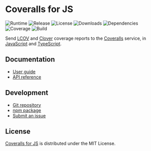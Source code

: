 # Coveralls for JS
![Runtime](https://img.shields.io/badge/node-%3E%3D10.13-brightgreen.svg) ![Release](https://img.shields.io/npm/v/@cedx/coveralls.svg) ![License](https://img.shields.io/npm/l/@cedx/coveralls.svg) ![Downloads](https://img.shields.io/npm/dt/@cedx/coveralls.svg) ![Dependencies](https://david-dm.org/cedx/coveralls.js.svg) ![Coverage](https://coveralls.io/repos/github/cedx/coveralls.js/badge.svg) ![Build](https://travis-ci.com/cedx/coveralls.js.svg)

Send [LCOV](http://ltp.sourceforge.net/coverage/lcov.php) and [Clover](https://www.atlassian.com/software/clover) coverage reports to the [Coveralls](https://coveralls.io) service,
in [JavaScript](https://developer.mozilla.org/en-US/docs/Web/JavaScript) and [TypeScript](https://www.typescriptlang.org).

## Documentation
- [User guide](https://dev.belin.io/coveralls.js)
- [API reference](https://dev.belin.io/coveralls.js/api)

## Development
- [Git repository](https://git.belin.io/cedx/coveralls.js)
- [npm package](https://www.npmjs.com/package/@cedx/coveralls)
- [Submit an issue](https://git.belin.io/cedx/coveralls.js/issues)

## License
[Coveralls for JS](https://dev.belin.io/coveralls.js) is distributed under the MIT License.

